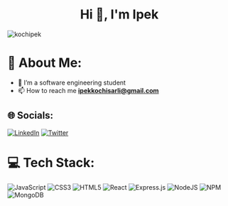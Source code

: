 <h1 align="center">Hi 🌈, I'm Ipek</h1>
<p align="left"> <img src="https://komarev.com/ghpvc/?username=kochipek&label=Profile%20views&color=0e75b6&style=flat" alt="kochipek" /> </p>

# 💫 About Me:
- 🏫 I’m a software engineering student
- 📫 How to reach me **ipekkochisarli@gmail.com**



## 🌐 Socials:
[![LinkedIn](https://img.shields.io/badge/LinkedIn-%230077B5.svg?logo=linkedin&logoColor=white)](https://linkedin.com/in/ipek-kochisarli/) [![Twitter](https://img.shields.io/badge/Twitter-%231DA1F2.svg?logo=Twitter&logoColor=white)](https://twitter.com/ipkecodes) 

# 💻 Tech Stack:
![JavaScript](https://img.shields.io/badge/javascript-%23323330.svg?style=flat&logo=javascript&logoColor=%23F7DF1E) ![CSS3](https://img.shields.io/badge/css3-%231572B6.svg?style=flat&logo=css3&logoColor=white) ![HTML5](https://img.shields.io/badge/html5-%23E34F26.svg?style=flat&logo=html5&logoColor=white) ![React](https://img.shields.io/badge/react-%2320232a.svg?style=flat&logo=react&logoColor=%2361DAFB) ![Express.js](https://img.shields.io/badge/express.js-%23404d59.svg?style=flat&logo=express&logoColor=%2361DAFB) ![NodeJS](https://img.shields.io/badge/node.js-6DA55F?style=flat&logo=node.js&logoColor=white) ![NPM](https://img.shields.io/badge/NPM-%23000000.svg?style=flat&logo=npm&logoColor=white) ![MongoDB](https://img.shields.io/badge/MongoDB-%234ea94b.svg?style=flat&logo=mongodb&logoColor=white)




